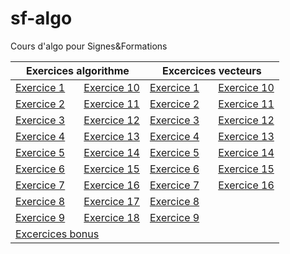 # sf-algo
Cours d'algo pour Signes&Formations

| Exercices algorithme | Excercices vecteurs |
| --- | --- |
| [Exercice 1](exercices/01_age.md) &nbsp;&nbsp;&nbsp;&nbsp;&nbsp; [Exercice 10](exercices/10_mini3nombres.md) | [Exercice 1](exercices/vecteurs/exercice1.md) &nbsp;&nbsp;&nbsp;&nbsp;&nbsp; [Exercice 10](exercices/vecteurs/exercice10.md) |
| [Exercice 2](exercices/02_ages.md) &nbsp;&nbsp;&nbsp;&nbsp;&nbsp; [Exercice 11](exercices/11_date.md) | [Exercice 2](exercices/vecteurs/exercice2.md) &nbsp;&nbsp;&nbsp;&nbsp;&nbsp; [Exercice 11](exercices/vecteurs/exercice11.md) |
| [Exercice 3](exercices/03_photocopies.md) &nbsp;&nbsp;&nbsp;&nbsp;&nbsp; [Exercice 12](exercices/12_somme.md) | [Exercice 3](exercices/vecteurs/exercice3.md) &nbsp;&nbsp;&nbsp;&nbsp;&nbsp; [Exercice 12](exercices/vecteurs/exercice12.md) |
| [Exercice 4](exercices/04_saison.md) &nbsp;&nbsp;&nbsp;&nbsp;&nbsp; [Exercice 13](exercices/13_petitGrand.md) | [Exercice 4](exercices/vecteurs/exercice4.md) &nbsp;&nbsp;&nbsp;&nbsp;&nbsp; [Exercice 13](exercices/vecteurs/exercice13.md) |
| [Exercice 5](exercices/05_agesFonction.md) &nbsp;&nbsp;&nbsp;&nbsp;&nbsp; [Exercice 14](exercices/14_factorielle.md) | [Exercice 5](exercices/vecteurs/exercice5.md) &nbsp;&nbsp;&nbsp;&nbsp;&nbsp; [Exercice 14](exercices/vecteurs/exercice14.md) |
| [Exercice 6](exercices/06_boulangerie.md) &nbsp;&nbsp;&nbsp;&nbsp;&nbsp; [Exercice 15](exercices/15_monnaie.md) | [Exercice 6](exercices/vecteurs/exercice6.md) &nbsp;&nbsp;&nbsp;&nbsp;&nbsp; [Exercice 15](exercices/vecteurs/exercice15.md) |
| [Exercice 7](exercices/07_bissextile.md) &nbsp;&nbsp;&nbsp;&nbsp;&nbsp; [Exercice 16](exercices/16_remplaceEtoile.md) | [Exercice 7](exercices/vecteurs/exercice7.md) &nbsp;&nbsp;&nbsp;&nbsp;&nbsp; [Exercice 16](exercices/vecteurs/exercice16.md) |
| [Exercice 8](exercices/08_algoPourri.md) &nbsp;&nbsp;&nbsp;&nbsp;&nbsp; [Exercice 17](exercices/17_majuscule.md) | [Exercice 8](exercices/vecteurs/exercice8.md) &nbsp;&nbsp;&nbsp;&nbsp;&nbsp; |
| [Exercice 9](exercices/09_mini2nombres.md) &nbsp;&nbsp;&nbsp;&nbsp;&nbsp; [Exercice 18](exercices/18_chaineTrouvee.md) | [Exercice 9](exercices/vecteurs/exercice9.md) &nbsp;&nbsp;&nbsp;&nbsp;&nbsp; |
| [Excercices bonus](exercices/19_bonus.md) |

